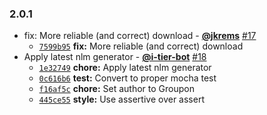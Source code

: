 ### 2.0.1

* fix: More reliable (and correct) download - **[@jkrems](https://github.com/jkrems)** [#17](https://github.com/groupon/selenium-download/pull/17)
  - [`7599b95`](https://github.com/groupon/selenium-download/commit/7599b95b98215567019be022c5b3425f4b9ce03c) **fix:** More reliable (and correct) download
* Apply latest nlm generator - **[@i-tier-bot](https://github.com/i-tier-bot)** [#18](https://github.com/groupon/selenium-download/pull/18)
  - [`1e32749`](https://github.com/groupon/selenium-download/commit/1e327496277fad485c5fd7dc9649b8bd5787a8f2) **chore:** Apply latest nlm generator
  - [`0c616b6`](https://github.com/groupon/selenium-download/commit/0c616b6418fc60477b444b77ae903a36a6ecad31) **test:** Convert to proper mocha test
  - [`f16af5c`](https://github.com/groupon/selenium-download/commit/f16af5c3fa63a5393a55ef3042e76d4009ab7b0e) **chore:** Set author to Groupon
  - [`445ce55`](https://github.com/groupon/selenium-download/commit/445ce5533b24d53cddab19efe521ea832e642d2a) **style:** Use assertive over assert
